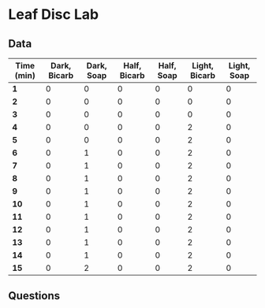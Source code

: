 # Leaf Disc Lab
## Data
| Time (min) | Dark, Bicarb | Dark, Soap | Half, Bicarb | Half, Soap | Light, Bicarb | Light, Soap |
| ---------- | ------------ | ---------- | ------------ | ---------- | ------------- | ----------- |
| **1**      | 0            | 0          | 0            | 0          | 0             | 0           |
| **2**      | 0            | 0          | 0            | 0          | 0             | 0           |
| **3**      | 0            | 0          | 0            | 0          | 0             | 0           |
| **4**      | 0            | 0          | 0            | 0          | 2             | 0           |
| **5**      | 0            | 0          | 0            | 0          | 2             | 0           |
| **6**      | 0            | 1          | 0            | 0          | 2             | 0           |
| **7**      | 0            | 1          | 0            | 0          | 2             | 0           |
| **8**      | 0            | 1          | 0            | 0          | 2             | 0           |
| **9**      | 0            | 1          | 0            | 0          | 2             | 0           |
| **10**     | 0            | 1          | 0            | 0          | 2             | 0           |
| **11**     | 0            | 1          | 0            | 0          | 2             | 0           |
| **12**     | 0            | 1          | 0            | 0          | 2             | 0           |
| **13**     | 0            | 1          | 0            | 0          | 2             | 0           |
| **14**     | 0            | 1          | 0            | 0          | 2             | 0           |
| **15**     | 0            | 2          | 0            | 0          | 2             | 0           |

## Questions
